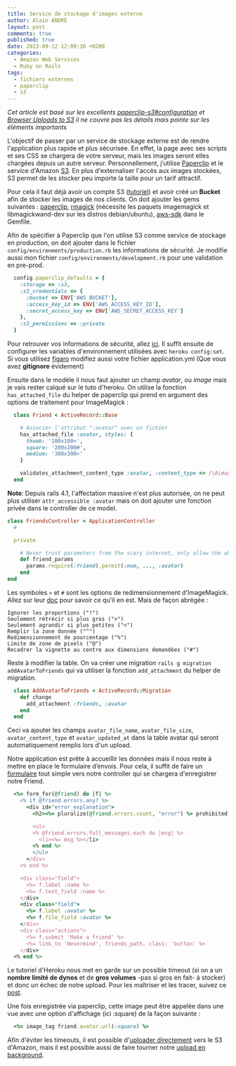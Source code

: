 ```yaml
---
title: Service de stockage d'images externe
author: Alain ANDRE
layout: post
comments: true
published: true
date: 2013-09-12 12:09:16 +0200
categories:
  - Amazon Web Services
  - Ruby on Rails
tags:
  - fichiers externes
  - paperclip
  - s3
---
```

*Cet article est basé sur les excellents [paperclip-s3#configuration][1] et [Browser Uploads to S3][2] il ne couvre pas les détails mais pointe sur les éléments importants*

L'objectif de passer par un service de stockage externe est de rendre l'application plus rapide et plus sécurisée. En effet, la page avec ses scripts et ses CSS se chargera de votre serveur, mais les images seront elles chargées depuis un autre serveur. Personnellement, j’utilise [Paperclip][3] et le service d'Amazon [S3][4]. En plus d'externaliser l'accès aux images stockées, S3 permet de les stocker peu importe la taille pour un tarif attractif.

Pour cela il faut déjà avoir un compte S3 ([tutoriel][5]) et avoir créé un **Bucket** afin de stocker les images de nos clients. On doit ajouter les gems suivantes : [paperclip][6], [rmagick][7] (nécessite les paquets imagemagick et libmagickwand-dev sur les distros debian/ubuntu), [aws-sdk][8] dans le Gemfile.

Afin de spécifier à Paperclip que l'on utilise S3 comme service de stockage en production, on doit ajouter dans le fichier `config/environments/production.rb` les informations de sécurité. Je modifie aussi mon fichier `config/environments/development.rb` pour une validation en pre-prod.
```ruby config/environments/production.rb
  config.paperclip_defaults = {
    :storage => :s3,
    :s3_credentials => {
      :bucket => ENV['AWS_BUCKET'],
      :access_key_id => ENV['AWS_ACCESS_KEY_ID'],
      :secret_access_key => ENV['AWS_SECRET_ACCESS_KEY']
    },
    :s3_permissions => :private
  }
```

Pour retrouver vos informations de sécurité, allez [ici][9]. Il suffit ensuite de configurer les variables d'environnement utilisées avec `heroku config:set`. Si vous utilisez [figaro][10] modifiez aussi votre fichier application.yml (Que vous avez **gitignore** évidement)

Ensuite dans le modèle il nous faut ajouter un champ *avatar*, ou *image* mais je vais rester calqué sur le tuto d'heroku. On utilise la fonction `has_attached_file` du helper de paperclip qui prend en argument des options de traitement pour ImageMagick :
```ruby app/model/friend.rb
  class Friend < ActiveRecord::Base

    # Associer l'attribut ":avatar" avec un fichier
    has_attached_file :avatar, styles: {
      thumb: '100x100>',
      square: '200x200#',
      medium: '300x300>'
    }

    validates_attachment_content_type :avatar, :content_type => /\Aimage\/(jpg|jpeg|pjpeg|png|x-png|gif)\z/, :message => I18n.t('avatar.file_type_not_allowed')
  end
```

**Note**: Depuis rails 4.1, l'affectation massive n'est plus autorisée, on ne peut plus utiliser `attr_accessible :avatar` mais on doit ajouter une fonction privée dans le controller de ce model.

```ruby app/controller/
class FriendsController < ApplicationController
  # 

  private

    # Never trust parameters from the scary internet, only allow the white list through.
    def friend_params
      params.require(:friend).permit(:nom, ..., :avatar)
    end
end
``` 

Les symboles `>` et `#` sont les options de redimensionnement d'ImageMagick. Allez sur leur [doc][11] pour savoir ce qu'il en est. Mais de façon abrégée :

    Ignorer les proportions ("!")
    Seulement rétrécir si plus gros (">")
    Seulement agrandir si plus petites ("<")
    Remplir la zone donnée ("^")
    Redimensionnement de pourcentage ("%")
    Limite de zone de pixels ("@")
    Recadrer la vignette au centre aux dimensions demandées ("#")


Reste à modifier la table. On va créer une migration `rails g migration addAvatarToFriends` qui va utiliser la fonction `add_attachment` du helper de migration.
```ruby
  class AddAvatarToFriends < ActiveRecord::Migration
    def change
      add_attachment :friends, :avatar
    end
  end
```

Ceci va ajouter les champs `avatar_file_name`, `avatar_file_size`, `avatar_content_type` et `avatar_updated_at` dans la table avatar qui seront automatiquement remplis lors d'un upload.

Notre application est prête à accueillir les données mais il nous reste à mettre en place le formulaire d’envois. Pour cela, il suffit de faire un [formulaire][12] tout simple vers notre controller qui se chargera d'enregistrer notre Friend.
```ruby
  <%= form_for(@friend) do |f| %>
    <% if @friend.errors.any? %>
      <div id="error_explanation">
        <h2><%= pluralize(@friend.errors.count, "error") %> prohibited this friend from being saved:</h2>

        <ul>
        <% @friend.errors.full_messages.each do |msg| %>
          <li><%= msg %></li>
        <% end %>
        </ul>
      </div>
    <% end %>

    <div class="field">
      <%= f.label :name %>
      <%= f.text_field :name %>
    </div>
    <div class="field">
      <%= f.label :avatar %>
      <%= f.file_field :avatar %>
    </div>
    <div class="actions">
      <%= f.submit 'Make a friend' %>
      <%= link_to 'Nevermind', friends_path, class: 'button' %>
    </div>
  <% end %>
```

Le tutoriel d'Heroku nous met en garde sur un possible timeout (si on a un **nombre limité de dynos** et de **gros volumes** -pas si gros en fait- à stocker) et donc un échec de notre upload. Pour les maîtriser et les tracer, suivez ce [post][13].

Une fois enregistrée via paperclip, cette image peut être appelée dans une vue avec une option d'affichage (ici :square) de la façon suivante :
```ruby
  <%= image_tag friend.avatar.url(:square) %>
```

Afin d'éviter les timeouts, il est possible d'[uploader directement][14] vers le S3 d'Amazon, mais il est possible aussi de faire tourner notre [upload en background][15].

 [1]: https://devcenter.heroku.com/articles/paperclip-s3#configuration
 [2]: http://aws.amazon.com/articles/1434?_encoding=UTF8&jiveRedirect=1
 [3]: https://github.com/thoughtbot/paperclip
 [4]: http://aws.amazon.com/fr/s3/
 [5]: https://devcenter.heroku.com/articles/s3
 [6]: http://rubydoc.info/gems/paperclip/frames
 [7]: http://rubydoc.info/gems/rmagick/frames
 [8]: http://rubydoc.info/gems/aws-sdk/frames
 [9]: https://portal.aws.amazon.com/gp/aws/securityCredentials
 [10]: http://rubydoc.info/gems/figaro
 [11]: http://www.imagemagick.org/Usage/resize/#shrink
 [12]: https://github.com/thoughtbot/paperclip_demo/blob/master/app/views/friends/_form.html.erb
 [13]: http://www.alain-andre.fr/blog/2013/09/18/gerer-les-timeouts-de-rails-sur-heroku/
 [14]: http://www.alain-andre.fr/blog/2013/09/19/upload-de-gros-fichiers-vers-amazon-s3/
 [15]: http://www.alain-andre.fr/blog/2013/09/19/faire-tourner-paperclip-en-background/
